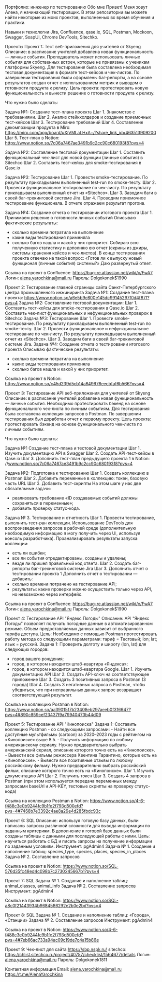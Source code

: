 Портфолио: инженер по тестированию
Обо мне
Привет! Меня зовут Алена, я начинающий тестировщик.
В этом репозитории вы можете найти некоторые из моих проектов, выполненных во время обучения и практики.

Навыки и технологии
Jira, Confluence, qase.io, SQL, Postman, Mockoon, Swagger, SoapUI, Chrome DevTools, Sitechko.

Проекты
Проект 1: Тест веб-приложения для учителей от Skyeng
Описание: в расписание учителей добавлена новая функциональность — личные события. Преподаватель может использовать личные события для собственных встреч, которые не привязаны к ученикам платформы Skyeng. 
Для тестирования была составлена необходимая тестовая документация в формате тест-кейсов и чек-листов. По завершении тестирования были оформлены баг-репорты, а на основе результатов создан отчет с использованием 
метрик и выводом о готовности продукта к релизу.
Цель проекта: протестировать новую функциональность и вынести решение о готовности продукта к релизу.

Что нужно было сделать:

Задача №1: Создание тест-плана проекта
Шаг 1. Знакомство с требованиями.
Шаг 2. Анализ стейкхолдеров и создание приемочных тест-кейсов
Шаг 3. Тестирование требований
Шаг 4. Составление декомпозиции продукта в Miro: https://miro.com/app/board/uXjVMLaLHxA=/?share_link_id=463513909200
Шаг 5. Тест-план в Notion: https://www.notion.so/7c06a7467ae3491b9c2cc90c680193f8?pvs=4

Задача №2: Составление тестовой документации
Шаг 1. Составить функциональный чек-лист для новой функции (личные события) в Sitechco
Шаг 2. Составить тест-кейсы для smoke-тестирования в Qase.io

Задача №3: Тестирование
Шаг 1. Провести smoke-тестирование. По результату прикладываем выполненный test-run по smoke-тесту.
Шаг 2. Провести функциональное тестирование по чек-листу. По результату прикладываем выполненный отчет из «Sitechco». 
Шаг 3. Заводим баги в своей баг-трекинговой системе Jira.
Шаг 4. Проводим приемочное тестирование функционала. В отчете отражаем результат прогона.

Задача №4: Создание отчета о тестировании итогового проекта
Шаг 1. Принимаем решение о готовности личных событий
Описываю фактические результаты: 
- сколько времени потратила на выполнение
- какие виды тестирования применяла
- сколько багов нашла и какой у них приоритет.
Собираю всю полученную статистику и дополняю ею отчет (скрины из джиры, системы хранения кейсов и чек-листов).
В конце тестирования проекта отвечаю на такой вопрос: «Готов ли к выпуску новый функционал (личные события) системы?» Даю  развернутый ответ.

Ссылка на проект в Confluence: https://bug-re.atlassian.net/wiki/x/FwA7
Логин: alena.yarochkina@mail.ru
Пароль: Dolgokonek$1990
 
Проект 2: Тестирование главной страницы сайта Санкт-Петербургского центра промышленного инжиниринга
Задача №1: Создание тест-плана проекта: https://www.notion.so/a6e5b9e800e145dc99145297f0d4f87f?pvs=4
Задача №2: Составление тестовой документации:
Шаг 1. Составить тест-кейсы для smoke-тестирования в Qase.io
Шаг 2. Составить чек-лист функциональных и нефункциональных проверок в Sitechco
Задача №3: Тестирование
Шаг 1. Провести smoke-тестирование. По результату прикладываем выполненный test-run по smoke-тесту.
Шаг 2. Провести функциональное и нефункциональное тестирование по чек-листу. По результату прикладываем выполненный отчет из «Sitechco». 
Шаг 3. Заводим баги в своей баг-трекинговой системе Jira.
Задача №4: Создание отчета о тестировании итогового проекта
Описываю фактические результаты: 
- сколько времени потратила на выполнение
- какие виды тестирования применяла
- сколько багов нашла и какой у них приоритет.

Ссылка на проект в Notion: https://www.notion.so/c45d239d5cb14a849676eecbfaf6b566?pvs=4

Проект 3: Тестирование API веб-приложения для учителей от Skyeng
Описание: в расписание учителей добавлена новая функциональность — личные события. Необходимо протестировать бэкенд на основе функционального чек-листа по личным событиям. Для тестирования была составлена 
коллекция запросов в Postman. По завершении тестирования был доработан отчет к первому проекту.
Цель проекта: протестировать бэкенд на основе функционального чек-листа по личным событиям.

Что нужно было сделать:

Задача №1 Создание тест-плана и тестовой документации
Шаг 1. Изучить документацию API в Swagger
Шаг 2. Создать API-тест-кейсы в Qase.io
Шаг 3. Дополнить тест-план предыдущего проекта 1 в Notion: //www.notion.so/7c06a7467ae3491b9c2cc90c680193f8?pvs=4

Задача №2: Подготовка к тестированию
Шаг 1. Создать коллекцию в Postman
Шаг 2. Добавить переменные в коллекцию: токен, базовую часть URL
Шаг 3. Добавить тест-скрипты
На этом шаге у нас две обязательные задачи:
- реализовать требование «ID создаваемых событий должны сохраняться в переменные»;
- добавить проверку статус-кода.

Задача № 3. Тестирование и отчетность
Шаг 1. Провести тестирование, выполнить тест-ран коллекции. Использование DevTools для воспроизведения запросов в рабочей среде (дополнительную необходимую информацию я могу получить через UI, используя консоль 
разработчика).
Проанализировать результаты запуска коллекции:
- есть ли ошибки;
- все ли события отредактированы, созданы и удалены;
- везде ли пришел правильный код ответа.
Шаг 2. Создать баг-репорты баг-трекинговой системе Jira
Шаг 3. Дополнить отчет о тестировании проекта 1
Дополнить отчет о тестировании — добавить:
- сколько времени потрачено на тестирование API;
- результаты: какие проверки можно осуществить только через API, но невозможно через интерфейс.

Ссылка на проект в Confluence: https://bug-re.atlassian.net/wiki/x/FwA7
Логин: alena.yarochkina@mail.ru
Пароль: Dolgokonek$1990

Проект 4: Тестирование API "Яндекс Погоды"
Описание: API "Яндекс Погоды" позволяет получать погодные данные в автоматизированном режиме. Объем предоставляемых данных зависит от выбранного тарифа доступа.
Цель: Необходимо с помощью Postman протестировать работу метода со следующими параметрами:
тариф = Тестовый;
lon;
lat;
язык = русский.
Задача 1: Проверить долготу и широту (lon, lat) для следующих городов:
- город вашего рождения;
- город, в котором находится штаб-квартира «Яндекса»;
- город, в котором находится штаб-квартира Google.
Шаг 1. Изучить документацию API
Шаг 2. Создать API-ключ на соответствующее приложение
Шаг 3. Создать 3 позитивных запроса в Postman (3 города)
Шаг 4. Создать 3 негативных запроса в Postman, чтобы убедиться, что при неправильных данных запрос возвращает соответствующий результат.

Ссылка на коллекцию Postman в Notion: https://www.notion.so/aa39015f7b23408eb297aeeb0f316647?pvs=4#890c859cef23437f9a79940473b44d09

Проект 5: Тестирование API "Кинопоиска"
Задача 1: Составить коллекцию Postman - со следующими запросами:
    - Найти все доступные мультфильмы (cartoon) за 2020–2023 годы с рейтингом на «Кинопоиске» выше 8.5.
    - Получить информацию по любому американскому сериалу. Нужно предварительно выбрать американский сериал, описание которого точно есть на «Кинопоиске».
    - Вывести все фильмы режиссера Квентина Тарантино, которые есть на «Кинопоиске».
    - Вывести все позитивные отзывы по любому российскому фильму. Нужно предварительно выбрать российский фильм, описание которого точно есть на «Кинопоиске».
Шаг 1. Изучить документацию API
Шаг 2. Получить токен
Шаг 3. Создать 4 запроса в Postman (при этом используется передача переменных между запросами baseUrl и API-KEY, тестовые скрипты на проверку статус-кода)

Ссылка на коллекцию Postman в Notion: https://www.notion.so/4-6-f488c3e0b9244fc9b1fe2f793d500efd?pvs=4#7468b7e3392c4ae8a29e4d285fbdc93c

Проект 6: SQL
Описание: используя готовую базу данных, были написаны запросы различной сложности для вывода информации по заданным критериям. В дополнение к готовой базе данных были созданы таблицы с данными для последующей 
работы с ними.
Цель: научиться работать с БД и писать запросы на получение информации по заданным условиям.
Инструмент: pgAdmin4
Задача № 1. Создание и наполнение таблиц: species_type, species, places, species_in_places
Задача № 2. Составление запросов

Ссылка на проект в Notion: https://www.notion.so/SQL-576d35fc48ed4c098b7c2730245667b1?pvs=4

Проект 7:  SQL 
Задача № 1. Создание и наполнение таблиц: animal_classes, animal_info
Задача № 2. Составление запросов
Инструмент: pgAdmin4

Ссылка на проект в Notion: https://www.notion.so/SQL-a8c0f21443934b9684586292e2b0e2bd?pvs=4

Проект 8:  SQL
Задача № 1. Создание и наполнение таблиц: «Города», «Станции» 
Задача № 2. Составление запросов
Инструмент: pgAdmin4

Ссылка на проект в Notion: https://www.notion.so/4-6-f488c3e0b9244fc9b1fe2f793d500efd?pvs=4#7eb66ac733a94ac09c19de7c4a15b86e

Проект 9: Чек-лист для сайта https://sbp.nspk.ru/
sitechco: https://chlist.sitechco.ru/project/40757/checklist/1564677/details
Логин: alena.yarochkina@mail.ru
Пароль: Dolgokonek1811

Контактная информация
Email: alena.yarochkina@mail.ru
https://t.me/AlenaYarochkina




